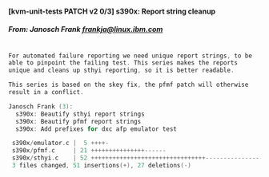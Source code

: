 

#### [kvm-unit-tests PATCH v2 0/3] s390x: Report string cleanup
##### From: Janosch Frank <frankja@linux.ibm.com>

```c

For automated failure reporting we need unique report strings, to be
able to pinpoint the failing test. This series makes the reports
unique and cleans up sthyi reporting, so it is better readable.

This series is based on the skey fix, the pfmf patch will otherwise
result in a conflict.

Janosch Frank (3):
  s390x: Beautify sthyi report strings
  s390x: Beautify pfmf report strings
  s390x: Add prefixes for dxc afp emulator test

 s390x/emulator.c |  5 ++++-
 s390x/pfmf.c     | 21 +++++++++++++++------
 s390x/sthyi.c    | 52 ++++++++++++++++++++++++++++++++--------------------
 3 files changed, 51 insertions(+), 27 deletions(-)
```
